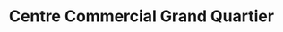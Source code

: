 ---
title: "Centre Commercial Grand Quartier"
url: /saint-gregoire/centre-commercial-grand-quartier/
shop: centre commercial
---